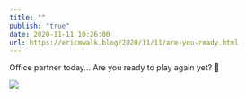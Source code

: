```yaml
---
title: ""
publish: "true"
date: 2020-11-11 10:26:00
url: https://ericmwalk.blog/2020/11/11/are-you-ready.html
---
```


Office partner today... Are you ready to play again yet? 🐶

![](https://ericmwalk.blog/uploads/2020/8ae80c7ee5.jpg)